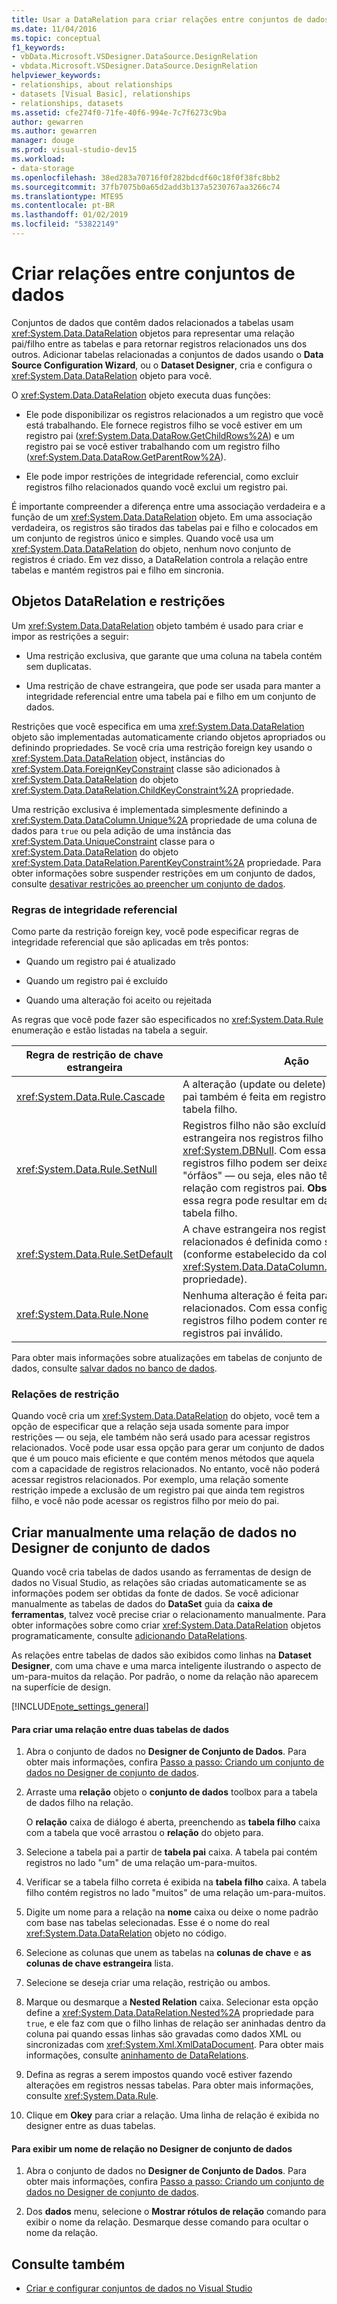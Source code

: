 ```yaml
---
title: Usar a DataRelation para criar relações entre conjuntos de dados
ms.date: 11/04/2016
ms.topic: conceptual
f1_keywords:
- vbData.Microsoft.VSDesigner.DataSource.DesignRelation
- vbdata.Microsoft.VSDesigner.DataSource.DesignRelation
helpviewer_keywords:
- relationships, about relationships
- datasets [Visual Basic], relationships
- relationships, datasets
ms.assetid: cfe274f0-71fe-40f6-994e-7c7f6273c9ba
author: gewarren
ms.author: gewarren
manager: douge
ms.prod: visual-studio-dev15
ms.workload:
- data-storage
ms.openlocfilehash: 38ed283a70716f0f282bdcdf60c18f0f38fc8bb2
ms.sourcegitcommit: 37fb7075b0a65d2add3b137a5230767aa3266c74
ms.translationtype: MTE95
ms.contentlocale: pt-BR
ms.lasthandoff: 01/02/2019
ms.locfileid: "53822149"
---
```

# <a name="create-relationships-between-datasets"></a>Criar relações entre conjuntos de dados
Conjuntos de dados que contêm dados relacionados a tabelas usam <xref:System.Data.DataRelation> objetos para representar uma relação pai/filho entre as tabelas e para retornar registros relacionados uns dos outros. Adicionar tabelas relacionadas a conjuntos de dados usando o **Data Source Configuration Wizard**, ou o **Dataset Designer**, cria e configura o <xref:System.Data.DataRelation> objeto para você.

O <xref:System.Data.DataRelation> objeto executa duas funções:

-   Ele pode disponibilizar os registros relacionados a um registro que você está trabalhando. Ele fornece registros filho se você estiver em um registro pai (<xref:System.Data.DataRow.GetChildRows%2A>) e um registro pai se você estiver trabalhando com um registro filho (<xref:System.Data.DataRow.GetParentRow%2A>).

-   Ele pode impor restrições de integridade referencial, como excluir registros filho relacionados quando você exclui um registro pai.

É importante compreender a diferença entre uma associação verdadeira e a função de um <xref:System.Data.DataRelation> objeto. Em uma associação verdadeira, os registros são tirados das tabelas pai e filho e colocados em um conjunto de registros único e simples. Quando você usa um <xref:System.Data.DataRelation> do objeto, nenhum novo conjunto de registros é criado. Em vez disso, a DataRelation controla a relação entre tabelas e mantém registros pai e filho em sincronia.

## <a name="datarelation-objects-and-constraints"></a>Objetos DataRelation e restrições
Um <xref:System.Data.DataRelation> objeto também é usado para criar e impor as restrições a seguir:

-   Uma restrição exclusiva, que garante que uma coluna na tabela contém sem duplicatas.

-   Uma restrição de chave estrangeira, que pode ser usada para manter a integridade referencial entre uma tabela pai e filho em um conjunto de dados.

Restrições que você especifica em uma <xref:System.Data.DataRelation> objeto são implementadas automaticamente criando objetos apropriados ou definindo propriedades. Se você cria uma restrição foreign key usando o <xref:System.Data.DataRelation> object, instâncias do <xref:System.Data.ForeignKeyConstraint> classe são adicionados à <xref:System.Data.DataRelation> do objeto <xref:System.Data.DataRelation.ChildKeyConstraint%2A> propriedade.

Uma restrição exclusiva é implementada simplesmente definindo a <xref:System.Data.DataColumn.Unique%2A> propriedade de uma coluna de dados para `true` ou pela adição de uma instância das <xref:System.Data.UniqueConstraint> classe para o <xref:System.Data.DataRelation> do objeto <xref:System.Data.DataRelation.ParentKeyConstraint%2A> propriedade. Para obter informações sobre suspender restrições em um conjunto de dados, consulte [desativar restrições ao preencher um conjunto de dados](../data-tools/turn-off-constraints-while-filling-a-dataset.md).

### <a name="referential-integrity-rules"></a>Regras de integridade referencial
Como parte da restrição foreign key, você pode especificar regras de integridade referencial que são aplicadas em três pontos:

-   Quando um registro pai é atualizado

-   Quando um registro pai é excluído

-   Quando uma alteração foi aceito ou rejeitada

As regras que você pode fazer são especificados no <xref:System.Data.Rule> enumeração e estão listadas na tabela a seguir.

|Regra de restrição de chave estrangeira|Ação|
| - |------------|
|<xref:System.Data.Rule.Cascade>|A alteração (update ou delete) feita no registro pai também é feita em registros relacionados na tabela filho.|
|<xref:System.Data.Rule.SetNull>|Registros filho não são excluídos, mas a chave estrangeira nos registros filho é definida como <xref:System.DBNull>. Com essa configuração, os registros filho podem ser deixados como "órfãos" — ou seja, eles não têm nenhuma relação com registros pai. **Observação:** Usar essa regra pode resultar em dados inválidos na tabela filho.|
|<xref:System.Data.Rule.SetDefault>|A chave estrangeira nos registros filho relacionados é definida como seu valor padrão (conforme estabelecido da coluna <xref:System.Data.DataColumn.DefaultValue%2A> propriedade).|
|<xref:System.Data.Rule.None>|Nenhuma alteração é feita para registros filho relacionados. Com essa configuração, os registros filho podem conter referências a registros pai inválido.|

Para obter mais informações sobre atualizações em tabelas de conjunto de dados, consulte [salvar dados no banco de dados](../data-tools/save-data-back-to-the-database.md).

### <a name="constraint-only-relations"></a>Relações de restrição
Quando você cria um <xref:System.Data.DataRelation> do objeto, você tem a opção de especificar que a relação seja usada somente para impor restrições — ou seja, ele também não será usado para acessar registros relacionados. Você pode usar essa opção para gerar um conjunto de dados que é um pouco mais eficiente e que contém menos métodos que aquela com a capacidade de registros relacionados. No entanto, você não poderá acessar registros relacionados. Por exemplo, uma relação somente restrição impede a exclusão de um registro pai que ainda tem registros filho, e você não pode acessar os registros filho por meio do pai.

## <a name="manually-creating-a-data-relation-in-the-dataset-designer"></a>Criar manualmente uma relação de dados no Designer de conjunto de dados
Quando você cria tabelas de dados usando as ferramentas de design de dados no Visual Studio, as relações são criadas automaticamente se as informações podem ser obtidas da fonte de dados. Se você adicionar manualmente as tabelas de dados do **DataSet** guia da **caixa de ferramentas**, talvez você precise criar o relacionamento manualmente. Para obter informações sobre como criar <xref:System.Data.DataRelation> objetos programaticamente, consulte [adicionando DataRelations](/dotnet/framework/data/adonet/dataset-datatable-dataview/adding-datarelations).

As relações entre tabelas de dados são exibidos como linhas na **Dataset Designer**, com uma chave e uma marca inteligente ilustrando o aspecto de um-para-muitos da relação. Por padrão, o nome da relação não aparecem na superfície de design.

[!INCLUDE[note_settings_general](../data-tools/includes/note_settings_general_md.md)]

#### <a name="to-create-a-relationship-between-two-data-tables"></a>Para criar uma relação entre duas tabelas de dados

1.  Abra o conjunto de dados no **Designer de Conjunto de Dados**. Para obter mais informações, confira [Passo a passo: Criando um conjunto de dados no Designer de conjunto de dados](walkthrough-creating-a-dataset-with-the-dataset-designer.md).

2.  Arraste uma **relação** objeto o **conjunto de dados** toolbox para a tabela de dados filho na relação.

     O **relação** caixa de diálogo é aberta, preenchendo as **tabela filho** caixa com a tabela que você arrastou o **relação** do objeto para.

3.  Selecione a tabela pai a partir de **tabela pai** caixa. A tabela pai contém registros no lado "um" de uma relação um-para-muitos.

4.  Verificar se a tabela filho correta é exibida na **tabela filho** caixa. A tabela filho contém registros no lado "muitos" de uma relação um-para-muitos.

5.  Digite um nome para a relação na **nome** caixa ou deixe o nome padrão com base nas tabelas selecionadas. Esse é o nome do real <xref:System.Data.DataRelation> objeto no código.

6.  Selecione as colunas que unem as tabelas na **colunas de chave** e **as colunas de chave estrangeira** lista.

7.  Selecione se deseja criar uma relação, restrição ou ambos.

8.  Marque ou desmarque a **Nested Relation** caixa. Selecionar esta opção define a <xref:System.Data.DataRelation.Nested%2A> propriedade para `true`, e ele faz com que o filho linhas de relação ser aninhadas dentro da coluna pai quando essas linhas são gravadas como dados XML ou sincronizadas com <xref:System.Xml.XmlDataDocument>. Para obter mais informações, consulte [aninhamento de DataRelations](/dotnet/framework/data/adonet/dataset-datatable-dataview/nesting-datarelations).

9. Defina as regras a serem impostos quando você estiver fazendo alterações em registros nessas tabelas. Para obter mais informações, consulte <xref:System.Data.Rule>.

10. Clique em **Okey** para criar a relação. Uma linha de relação é exibida no designer entre as duas tabelas.

#### <a name="to-display-a-relation-name-in-the-dataset-designer"></a>Para exibir um nome de relação no Designer de conjunto de dados

1.  Abra o conjunto de dados no **Designer de Conjunto de Dados**. Para obter mais informações, confira [Passo a passo: Criando um conjunto de dados no Designer de conjunto de dados](walkthrough-creating-a-dataset-with-the-dataset-designer.md).

2.  Dos **dados** menu, selecione o **Mostrar rótulos de relação** comando para exibir o nome da relação. Desmarque desse comando para ocultar o nome da relação.

## <a name="see-also"></a>Consulte também

- [Criar e configurar conjuntos de dados no Visual Studio](../data-tools/create-and-configure-datasets-in-visual-studio.md)